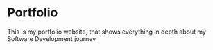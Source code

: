 # Portfolio
This is my portfolio website, that shows everything in depth about my Software Development journey
